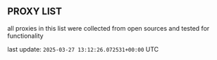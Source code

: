 ## PROXY LIST

all proxies in this list were collected from open sources and tested for functionality

last update: `2025-03-27 13:12:26.072531+00:00` UTC